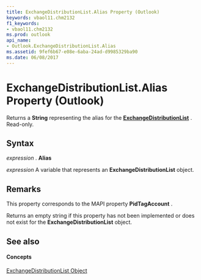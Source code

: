 ```yaml
---
title: ExchangeDistributionList.Alias Property (Outlook)
keywords: vbaol11.chm2132
f1_keywords:
- vbaol11.chm2132
ms.prod: outlook
api_name:
- Outlook.ExchangeDistributionList.Alias
ms.assetid: 9fef6b67-e08e-6aba-24ad-d9985329ba90
ms.date: 06/08/2017
---
```



# ExchangeDistributionList.Alias Property (Outlook)

Returns a  **String** representing the alias for the **[ExchangeDistributionList](Outlook.ExchangeDistributionList.md)** . Read-only.


## Syntax

 _expression_ . **Alias**

 _expression_ A variable that represents an **ExchangeDistributionList** object.


## Remarks

This property corresponds to the MAPI property  **PidTagAccount** .

Returns an empty string if this property has not been implemented or does not exist for the  **ExchangeDistributionList** object.


## See also


#### Concepts


[ExchangeDistributionList Object](Outlook.ExchangeDistributionList.md)

